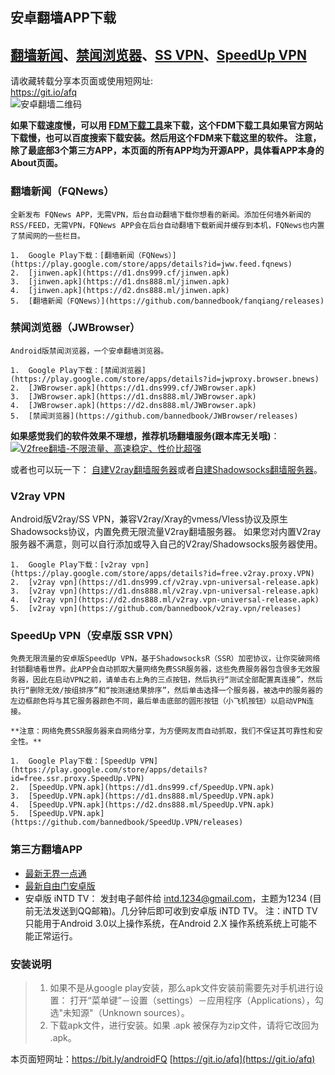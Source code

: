 ## 安卓翻墙APP下载

[翻墙新闻](#FQNews)、[禁闻浏览器](#JWBrowser)、[SS VPN](#v2vpn)、[SpeedUp VPN](#ssrvpn)
---------------------------------------------------------------------------

请收藏转载分享本页面或使用短网址:  
https://git.io/afq  
![安卓翻墙二维码](https://user-images.githubusercontent.com/4361923/71604745-0ca29f00-2b9f-11ea-9c16-680145d7699a.jpg)

**如果下载速度慢，可以用 [FDM下载工具](https://www.freedownloadmanager.org/zh/)来下载，这个FDM下载工具如果官方网站下载慢，也可以百度搜索下载安装。然后用这个FDM来下载这里的软件。** **注意，除了最底部3个第三方APP，本页面的所有APP均为开源APP，具体看APP本身的About页面。**

###   翻墙新闻（FQNews） 

    全新发布 FQNews APP，无需VPN，后台自动翻墙下载你想看的新闻。添加任何墙外新闻的RSS/FEED，无需VPN，FQNews APP会在后台自动翻墙下载新闻并缓存到本机，FQNews也内置了禁闻网的一些栏目。
	
    1.  Google Play下载：[翻墙新闻（FQNews）](https://play.google.com/store/apps/details?id=jww.feed.fqnews)
    2.  [jinwen.apk](https://d1.dns999.cf/jinwen.apk)
    3.  [jinwen.apk](https://d1.dns888.ml/jinwen.apk)
    4.  [jinwen.apk](https://d2.dns888.ml/jinwen.apk)
    5.  [翻墙新闻（FQNews）](https://github.com/bannedbook/fanqiang/releases)
	
### 禁闻浏览器（JWBrowser）

    Android版禁闻浏览器，一个安卓翻墙浏览器。
	
    1.  Google Play下载：[禁闻浏览器](https://play.google.com/store/apps/details?id=jwproxy.browser.bnews)
    2.  [JWBrowser.apk](https://d1.dns999.cf/JWBrowser.apk)
    3.  [JWBrowser.apk](https://d1.dns888.ml/JWBrowser.apk)
    4.  [JWBrowser.apk](https://d2.dns888.ml/JWBrowser.apk)
    5.  [禁闻浏览器](https://github.com/bannedbook/JWBrowser/releases)
	
**如果感觉我们的软件效果不理想，推荐机场翻墙服务(跟本库无关哦)**：  
[![V2free翻墙-不限流量、高速稳定、性价比超强](https://raw.githubusercontent.com/bannedbook/fanqiang/master/v2ss/images/v2free.jpg)](https://github.com/bannedbook/fanqiang/wiki/V2ray%E6%9C%BA%E5%9C%BA)  

或者也可以玩一下：
[自建V2ray翻墙服务器](https://github.com/bannedbook/fanqiang/blob/master/v2ss/%E8%87%AA%E5%BB%BAV2ray%E6%9C%8D%E5%8A%A1%E5%99%A8%E7%AE%80%E6%98%8E%E6%95%99%E7%A8%8B.md)或者[自建Shadowsocks翻墙服务器](https://github.com/bannedbook/fanqiang/blob/master/v2ss/%E8%87%AA%E5%BB%BAShadowsocks%E6%9C%8D%E5%8A%A1%E5%99%A8%E7%AE%80%E6%98%8E%E6%95%99%E7%A8%8B.md)。  

### V2ray VPN

Android版V2ray/SS VPN，兼容V2ray/Xray的vmess/Vless协议及原生Shadowsocks协议，内置免费无限流量V2ray翻墙服务器。 如果您对内置V2ray服务器不满意，则可以自行添加或导入自己的V2ray/Shadowsocks服务器使用。
	
    1.  Google Play下载：[v2ray vpn](https://play.google.com/store/apps/details?id=free.v2ray.proxy.VPN)
    2.  [v2ray vpn](https://d1.dns999.cf/v2ray.vpn-universal-release.apk)
    3.  [v2ray vpn](https://d1.dns888.ml/v2ray.vpn-universal-release.apk)
    4.  [v2ray vpn](https://d2.dns888.ml/v2ray.vpn-universal-release.apk)
    5.  [v2ray vpn](https://github.com/bannedbook/v2ray.vpn/releases)
	
### SpeedUp VPN（安卓版 SSR VPN）

    免费无限流量的安卓版SpeedUp VPN，基于ShadowsocksR（SSR）加密协议，让你突破网络封锁翻墙看世界。此APP会自动抓取大量网络免费SSR服务器，这些免费服务器包含很多无效服务器，因此在启动VPN之前，请单击右上角的三点按钮，然后执行“测试全部配置真连接”，然后执行“删除无效/按组排序”和“按测速结果排序”，然后单击选择一个服务器，被选中的服务器的左边框颜色将与其它服务器颜色不同，最后单击底部的圆形按钮（小飞机按钮）以启动VPN连接。 
	
	**注意：网络免费SSR服务器来自网络分享，为方便网友而自动抓取，我们不保证其可靠性和安全性。**
	
    1.  Google Play下载：[SpeedUp VPN](https://play.google.com/store/apps/details?id=free.ssr.proxy.SpeedUp.VPN)
    2.  [SpeedUp.VPN.apk](https://d1.dns999.cf/SpeedUp.VPN.apk)
    3.  [SpeedUp.VPN.apk](https://d1.dns888.ml/SpeedUp.VPN.apk)
    4.  [SpeedUp.VPN.apk](https://d2.dns888.ml/SpeedUp.VPN.apk)
    5.  [SpeedUp.VPN.apk](https://github.com/bannedbook/SpeedUp.VPN/releases)

### 第三方翻墙APP
	
*   [最新无界一点通](https://s3.amazonaws.com/wujie/um.apk)
*   [最新自由门安卓版](https://git.io/fgma)
*   安卓版 iNTD TV： 发封电子邮件给 intd.1234@gmail.com，主题为1234 (目前无法发送到QQ邮箱)。几分钟后即可收到安卓版 iNTD TV。 注：iNTD TV只能用于Android 3.0以上操作系统，在Android 2.X 操作系统系统上可能不能正常运行。

### 安装说明

> 1.  如果不是从google play安装，那么apk文件安装前需要先对手机进行设置： 打开“菜单键”－设置（settings）－应用程序（Applications），勾选"未知源"（Unknown sources）。
> 2.  下载apk文件，进行安装。如果 .apk 被保存为zip文件，请将它改回为 .apk。

本页面短网址：https://bit.ly/androidFQ [https://git.io/afq](https://git.io/afq)